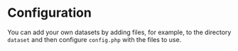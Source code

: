 Configuration
=======================

You can add your own datasets by adding files, for example, to the directory `dataset` and then configure `config.php` with the files to use.
